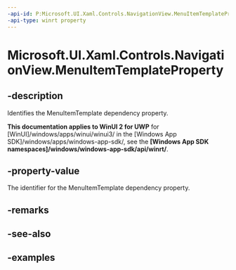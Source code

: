 ```yaml
---
-api-id: P:Microsoft.UI.Xaml.Controls.NavigationView.MenuItemTemplateProperty
-api-type: winrt property
---
```

<!-- Property syntax.
public DependencyProperty MenuItemTemplateProperty { get; }
-->

# Microsoft.UI.Xaml.Controls.NavigationView.MenuItemTemplateProperty


## -description

Identifies the MenuItemTemplate dependency property.


**This documentation applies to WinUI 2 for UWP** for [WinUI]/windows/apps/winui/winui3/ in the [Windows App SDK]/windows/apps/windows-app-sdk/, see the **[Windows App SDK namespaces]/windows/windows-app-sdk/api/winrt/**.

## -property-value

The identifier for the MenuItemTemplate dependency property.


## -remarks


## -see-also


## -examples


